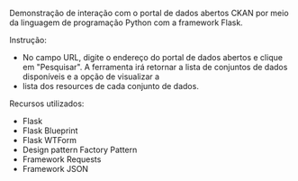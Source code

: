 Demonstração de interação com o portal de dados abertos CKAN por meio da linguagem de programação Python com a framework Flask.

Instrução:
- No campo URL, digite o endereço do portal de dados abertos e clique em "Pesquisar". A ferramenta irá retornar a lista de conjuntos de dados disponíveis e a opção de visualizar a
- lista dos resources de cada conjunto de dados.

Recursos utilizados:
- Flask
- Flask Blueprint
- Flask WTForm
- Design pattern Factory Pattern
- Framework Requests
- Framework JSON
